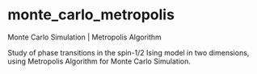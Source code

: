 # monte_carlo_metropolis
 Monte Carlo Simulation | Metropolis Algorithm

 Study of phase transitions in the spin-1/2 Ising model in two dimensions,
 using Metropolis Algorithm for Monte Carlo Simulation.